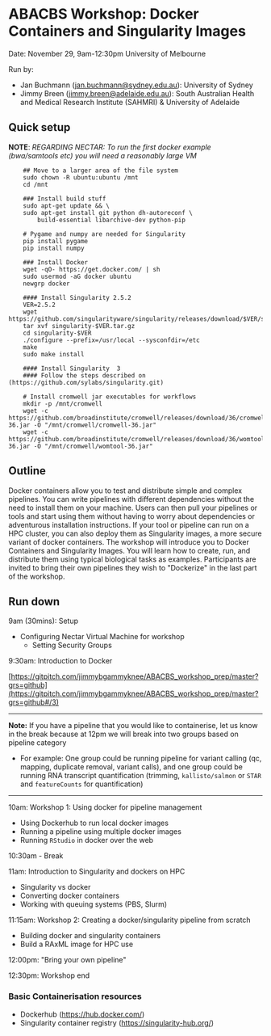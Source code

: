
# ABACBS Workshop: Docker Containers and Singularity Images

Date: November 29, 9am-12:30pm
University of Melbourne

Run by:
- Jan Buchmann (jan.buchmann@sydney.edu.au): University of Sydney
- Jimmy Breen (jimmy.breen@adelaide.edu.au): South Australian Health and Medical Research Institute (SAHMRI) & University of Adelaide

## Quick setup

**NOTE**: _REGARDING NECTAR: To run the first docker example (bwa/samtools etc) you will need a reasonably large VM_

        ## Move to a larger area of the file system
        sudo chown -R ubuntu:ubuntu /mnt
        cd /mnt

        ### Install build stuff
        sudo apt-get update && \
        sudo apt-get install git python dh-autoreconf \
            build-essential libarchive-dev python-pip

        # Pygame and numpy are needed for Singularity
        pip install pygame
        pip install numpy

        ### Install Docker
        wget -qO- https://get.docker.com/ | sh
        sudo usermod -aG docker ubuntu
        newgrp docker

        #### Install Singularity 2.5.2
        VER=2.5.2
        wget https://github.com/singularityware/singularity/releases/download/$VER/singularity-$VER.tar.gz
        tar xvf singularity-$VER.tar.gz
        cd singularity-$VER
        ./configure --prefix=/usr/local --sysconfdir=/etc
        make
        sudo make install

        #### Install Singularity  3
        #### Follow the steps described on (https://github.com/sylabs/singularity.git)

        # Install cromwell jar executables for workflows
        mkdir -p /mnt/cromwell
        wget -c https://github.com/broadinstitute/cromwell/releases/download/36/cromwell-36.jar -O "/mnt/cromwell/cromwell-36.jar"
        wget -c https://github.com/broadinstitute/cromwell/releases/download/36/womtool-36.jar -O "/mnt/cromwell/womtool-36.jar"

## Outline

Docker containers allow you to test and distribute simple and complex pipelines. You can write pipelines with different dependencies without the need to install them on your machine. Users can then pull your pipelines or tools and start using them without having to worry about dependencies or adventurous installation instructions. If your tool or pipeline can run on a HPC cluster, you can also deploy them as Singularity images, a more secure variant of docker containers. The workshop will introduce you to Docker Containers and Singularity Images. You will learn how to create, run, and distribute them using typical biological tasks as examples. Participants are invited to bring their own pipelines they wish to "Dockerize" in the last part of the workshop.

## Run down

9am (30mins): Setup
- Configuring Nectar Virtual Machine for workshop
  - Setting Security Groups

9:30am: Introduction to Docker

[https://gitpitch.com/jimmybgammyknee/ABACBS_workshop_prep/master?grs=github](https://gitpitch.com/jimmybgammyknee/ABACBS_workshop_prep/master?grs=github#/3)

---
**Note:** If you have a pipeline that you would like to containerise, let us know in the break because at 12pm we will break into two groups based on pipeline category
- For example: One group could be running pipeline for variant calling (qc, mapping, duplicate removal, variant calls), and one group could be running RNA transcript quantification (trimming, `kallisto/salmon` or `STAR` and `featureCounts` for quantification)
---

10am: Workshop 1: Using docker for pipeline management
- Using Dockerhub to run local docker images
- Running a pipeline using multiple docker images
- Running `RStudio` in docker over the web

10:30am - Break

11am: Introduction to Singularity and dockers on HPC
- Singularity vs docker
- Converting docker containers
- Working with queuing systems (PBS, Slurm)

11:15am: Workshop 2: Creating a docker/singularity pipeline from scratch
- Building docker and singularity containers
- Build a RAxML image for HPC use

12:00pm: "Bring your own pipeline"

12:30pm: Workshop end

### Basic Containerisation resources
- Dockerhub (https://hub.docker.com/)
- Singularity container registry (https://singularity-hub.org/)
